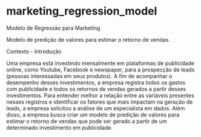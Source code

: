 # marketing_regression_model

Modelo de Regressão para Marketing

Modelo de predição de valores para estimar o retorno de vendas.

Contexto - Introdução

Uma empresa está investindo mensalmente em plataformas de publicidade online, como Youtube, Facebook e newspaper, para a prospecção de leads (pessoas interessadas em seus produtos). A fim de acompanhar o desempenho desses investimentos, a empresa registra todos os gastos com publicidade e todos os retornos de vendas gerados a partir desses investimentos.
Para entender melhor a relação entre as variáveis presentes nesses registros e identificar os fatores que mais impactam na geração de leads, a empresa solicitou a análise de um especialista em dados. Além disso, a empresa busca criar um modelo de predição de valores para estimar o retorno de vendas que pode ser gerado a partir de um determinado investimento em publicidade.
